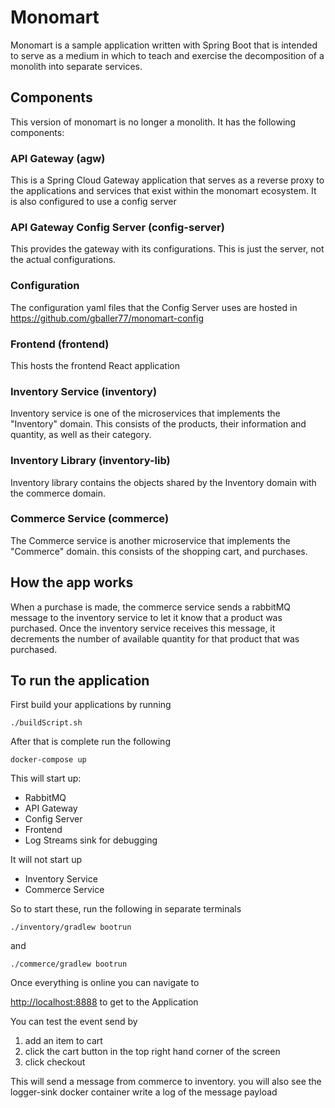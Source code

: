 # Monomart

Monomart is a sample application written with Spring Boot that is intended to serve as a medium in which to teach and exercise the decomposition of a monolith into separate services.   

## Components

This version of monomart is no longer a monolith.  It has the following components:

### API Gateway (agw)
This is a Spring Cloud Gateway application that serves as a reverse proxy to the applications and services that exist within the monomart ecosystem.  It is also configured to use a config server

### API Gateway Config Server (config-server)
This provides the gateway with its configurations.  This is just the server, not the actual configurations.

### Configuration
The configuration yaml files that the Config Server uses are hosted in https://github.com/gballer77/monomart-config

### Frontend (frontend)
This hosts the frontend React application

### Inventory Service (inventory)
Inventory service is one of the microservices that implements the "Inventory" domain.  This consists of the products, their information and quantity, as well as their category.

### Inventory Library (inventory-lib)
Inventory library contains the objects shared by the Inventory domain with the commerce domain.

### Commerce Service (commerce)
The Commerce service is another microservice that implements the "Commerce" domain.  this consists of the shopping cart, and purchases.

## How the app works
When a purchase is made, the commerce service sends a rabbitMQ message to the inventory service to let it know that a product was purchased.  Once the inventory service receives this message, it decrements the number of available quantity for that product that was purchased.

## To run the application

First build your applications by running 

```shell
./buildScript.sh
```

After that is complete run the following

```shell
docker-compose up
```

This will start up:
* RabbitMQ
* API Gateway
* Config Server
* Frontend
* Log Streams sink for debugging

It will not start up
* Inventory Service
* Commerce Service

So to start these, run the following in separate terminals

```shell
./inventory/gradlew bootrun
```

and

```shell
./commerce/gradlew bootrun
```

Once everything is online you can navigate to

[http://localhost:8888](http://localhost:8888) to get to the Application

You can test the event send by 
1) add an item to cart
2) click the cart button in the top right hand corner of the screen
3) click checkout

This will send a message from commerce to inventory.  you will also see the logger-sink docker container write a log of the message payload